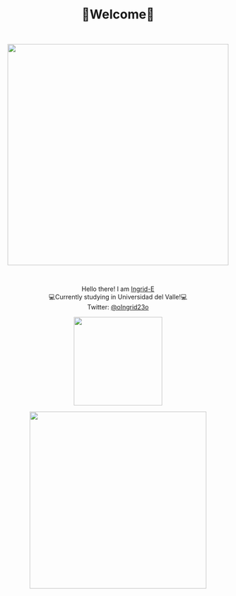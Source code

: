 <h1 align="center">🌸Welcome🌸</h1>
<br><p align="center"><img src="https://i.imgur.com/XU911rt.gif" width="500"></p><br>

<p align="center">Hello there! I am <a href="https://github.com/Ingrid-E">Ingrid-E</a><br>
💻Currently studying in Universidad del Valle!💻<br>
  Twitter: <a href="https://twitter.com/oIngrid23o"> @oIngrid23o</p>


<p align="center"><img src="https://external-content.duckduckgo.com/iu/?u=http%3A%2F%2Fwac.450f.edgecastcdn.net%2F80450F%2Fthefw.com%2Ffiles%2F2013%2F03%2FCute-Cat.gif&f=1&nofb=1" height="200"><br></p>

<p align="center"><img src="https://github-readme-stats.vercel.app/api?username=Ingrid-E&&show_icons=true&title_color=ffffff&icon_color=bb2acf&text_color=daf7dc&bg_color=151515" width="400"></p>
